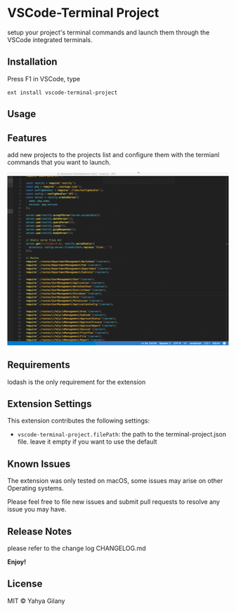 # VSCode-Terminal Project

setup your project's terminal commands and launch them through the VSCode integrated terminals.


## Installation

Press F1 in VSCode, type 
```
ext install vscode-terminal-project
```

## Usage


## Features

add new projects to the projects list and configure them with the termianl commands that you want to launch.

![Run Terminal Project](images/run.gif)


## Requirements

lodash is the only requirement for the extension

## Extension Settings

This extension contributes the following settings:

* `vscode-terminal-project.filePath`: the path to the terminal-project.json file. 
leave it empty if you want to use the default

## Known Issues

The extension was only tested on macOS, some issues may arise on other Operating systems. 

Please feel free to file new issues and submit pull requests to resolve any issue you may have.

## Release Notes

please refer to the change log CHANGELOG.md

**Enjoy!**

## License

MIT © Yahya Gilany
